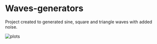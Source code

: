 # Waves-generators


Project created to generated sine, square and triangle waves with added noise.

![plots](https://user-images.githubusercontent.com/74016088/158164164-9a2ce26b-d2bc-4fe8-94b1-df128e8aea3f.PNG)
